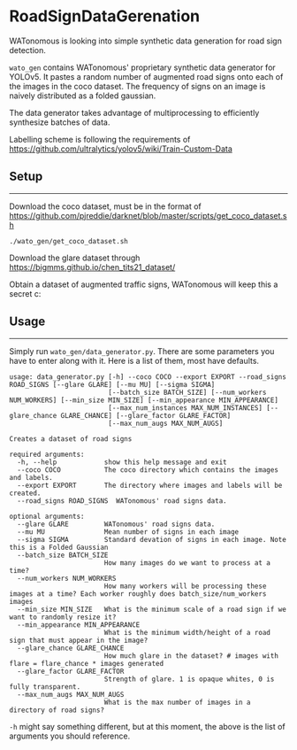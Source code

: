 # RoadSignDataGerenation
WATonomous is looking into simple synthetic data generation for road sign detection.

`wato_gen` contains WATonomous' proprietary synthetic data generator for YOLOv5. It pastes a random number of augmented road signs onto each of the images in the coco dataset. The frequency of signs on an image is naively distributed as a folded gaussian.

The data generator takes advantage of multiprocessing to efficiently synthesize batches of data.

Labelling scheme is following the requirements of https://github.com/ultralytics/yolov5/wiki/Train-Custom-Data

## Setup
---
Download the coco dataset, must be in the format of https://github.com/pjreddie/darknet/blob/master/scripts/get_coco_dataset.sh
```
./wato_gen/get_coco_dataset.sh
```
Download the glare dataset through https://bigmms.github.io/chen_tits21_dataset/

Obtain a dataset of augmented traffic signs, WATonomous will keep this a secret c:

## Usage
---
Simply run `wato_gen/data_generator.py`. There are some parameters you have to enter along with it. Here is a list of them, most have defaults.
```
usage: data_generator.py [-h] --coco COCO --export EXPORT --road_signs ROAD_SIGNS [--glare GLARE] [--mu MU] [--sigma SIGMA]
                         [--batch_size BATCH_SIZE] [--num_workers NUM_WORKERS] [--min_size MIN_SIZE] [--min_appearance MIN_APPEARANCE]
                         [--max_num_instances MAX_NUM_INSTANCES] [--glare_chance GLARE_CHANCE] [--glare_factor GLARE_FACTOR]
                         [--max_num_augs MAX_NUM_AUGS]

Creates a dataset of road signs

required arguments:
  -h, --help            show this help message and exit
  --coco COCO           The coco directory which contains the images and labels.
  --export EXPORT       The directory where images and labels will be created.
  --road_signs ROAD_SIGNS  WATonomous' road signs data.

optional arguments:
  --glare GLARE         WATonomous' road signs data.
  --mu MU               Mean number of signs in each image
  --sigma SIGMA         Standard devation of signs in each image. Note this is a Folded Gaussian
  --batch_size BATCH_SIZE
                        How many images do we want to process at a time?
  --num_workers NUM_WORKERS
                        How many workers will be processing these images at a time? Each worker roughly does batch_size/num_workers images
  --min_size MIN_SIZE   What is the minimum scale of a road sign if we want to randomly resize it?
  --min_appearance MIN_APPEARANCE
                        What is the minimum width/height of a road sign that must appear in the image?
  --glare_chance GLARE_CHANCE
                        How much glare in the dataset? # images with flare = flare_chance * images generated
  --glare_factor GLARE_FACTOR
                        Strength of glare. 1 is opaque whites, 0 is fully transparent.
  --max_num_augs MAX_NUM_AUGS
                        What is the max number of images in a directory of road signs?

```
`-h` might say something different, but at this moment, the above is the list of arguments you should reference.